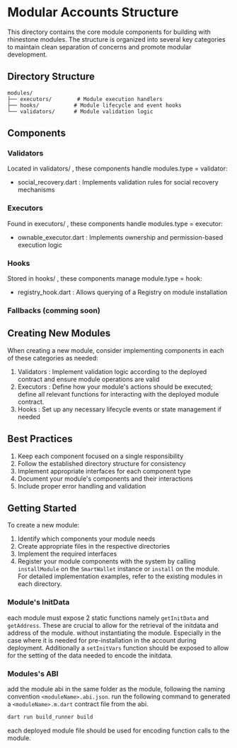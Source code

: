 # Modular Accounts Structure

This directory contains the core module components for building with rhinestone modules. The structure is organized into several key categories to maintain clean separation of concerns and promote modular development.

## Directory Structure

```plaintext
modules/
├── executors/        # Module execution handlers
├── hooks/           # Module lifecycle and event hooks
└── validators/      # Module validation logic
```

## Components

### Validators

Located in validators/ , these components handle modules.type = validator:

- social_recovery.dart : Implements validation rules for social recovery mechanisms

### Executors

Found in executors/ , these components handle modules.type = executor:

- ownable_executor.dart : Implements ownership and permission-based execution logic

### Hooks

Stored in hooks/ , these components manage module.type = hook:

- registry_hook.dart : Allows querying of a Registry on module installation

### Fallbacks (comming soon)

## Creating New Modules

When creating a new module, consider implementing components in each of these categories as needed:

1. Validators : Implement validation logic according to the deployed contract and ensure module operations are valid
2. Executors : Define how your module's actions should be executed; define all relevant functions for interacting with the deployed module contract.
3. Hooks : Set up any necessary lifecycle events or state management if needed

## Best Practices

1. Keep each component focused on a single responsibility
2. Follow the established directory structure for consistency
3. Implement appropriate interfaces for each component type
4. Document your module's components and their interactions
5. Include proper error handling and validation

## Getting Started

To create a new module:

1. Identify which components your module needs
2. Create appropriate files in the respective directories
3. Implement the required interfaces
4. Register your module components with the system by calling `installModule` on the `SmartWallet` instance or `install` on the module.
For detailed implementation examples, refer to the existing modules in each directory.

### Module's InitData

each module must expose 2 static functions namely `getInitData` and `getAddress`. These are crucial to allow for the retrieval of the initdata and address of the module. without instantiating the module. Especially in the case where it is needed for pre-installation in the account during deployment.
Additionally a `setInitVars` function should be exposed to allow for the setting of the data needed to encode the initdata.

### Modules's ABI

add the module abi in the same folder as the module, following the naming convention `<moduleName>.abi.json`.
run the following command to generated a `<moduleName>.m.dart` contract file from the abi.

```bash
dart run build_runner build
```

each deployed module file should be used for encoding function calls to the module.
